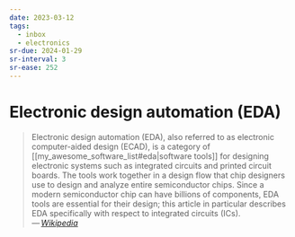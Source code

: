 ```yaml
---
date: 2023-03-12
tags:
  - inbox
  - electronics
sr-due: 2024-01-29
sr-interval: 3
sr-ease: 252
---
```

# Electronic design automation (EDA)

> Electronic design automation (EDA), also referred to as electronic
> computer-aided design (ECAD), is a category of
> [[my_awesome_software_list#eda|software tools]] for designing electronic
> systems such as integrated circuits and printed circuit boards. The tools work
> together in a design flow that chip designers use to design and analyze entire
> semiconductor chips. Since a modern semiconductor chip can have billions of
> components, EDA tools are essential for their design; this article in
> particular describes EDA specifically with respect to integrated circuits
> (ICs).\
> — <cite>[Wikipedia](https://en.wikipedia.org/wiki/Electronic_design_automation)</cite>
